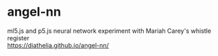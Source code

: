 # angel-nn
ml5.js and p5.js neural network experiment with Mariah Carey's whistle register\
https://diathelia.github.io/angel-nn/
